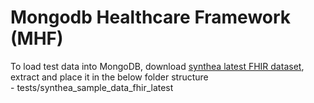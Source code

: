 # Mongodb Healthcare Framework (MHF)

To load test data into MongoDB, download [synthea latest FHIR dataset](https://synthetichealth.github.io/synthea-sample-data/downloads/latest/synthea_sample_data_fhir_latest.zip), extract and place it in the below folder structure<br>
    - tests/synthea_sample_data_fhir_latest